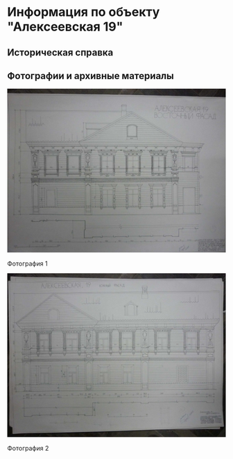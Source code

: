 # Информация по объекту "Алексеевская 19"

## Историческая справка

## Фотографии и архивные материалы

![1](/BuidingsInfo/9e00e5f6-322c-4b07-82a2-cf74e4f694a9/P1270306_Compressed.jpg)

Фотография 1

![2](/BuidingsInfo/9e00e5f6-322c-4b07-82a2-cf74e4f694a9/P1270307_Compressed.jpg)

Фотография 2

